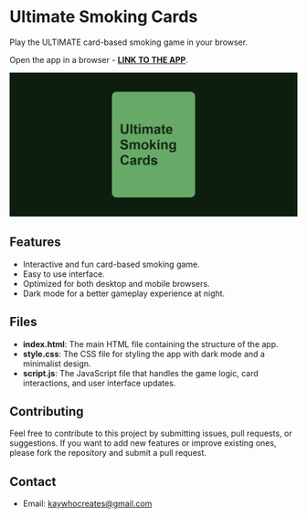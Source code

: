 # Ultimate Smoking Cards

Play the ULTIMATE card-based smoking game in your browser.

Open the app in a browser - **[LINK TO THE APP](https://kay-who-codes.github.io/Ultimate-Smoking-Cards)**.

[![App Image](Non-App/App%20Image.png)](https://kay-who-codes.github.io/Ultimate-Smoking-Cards)

## Features

- Interactive and fun card-based smoking game.
- Easy to use interface.
- Optimized for both desktop and mobile browsers.
- Dark mode for a better gameplay experience at night.

## Files

- **index.html**: The main HTML file containing the structure of the app.
- **style.css**: The CSS file for styling the app with dark mode and a minimalist design.
- **script.js**: The JavaScript file that handles the game logic, card interactions, and user interface updates.

## Contributing

Feel free to contribute to this project by submitting issues, pull requests, or suggestions. If you want to add new features or improve existing ones, please fork the repository and submit a pull request.

## Contact

- Email: [kaywhocreates@gmail.com](mailto:kaywhocreates@gmail.com)
